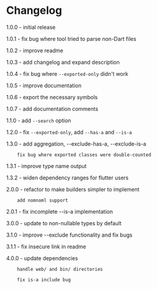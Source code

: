 # Changelog

1.0.0 - initial release

1.0.1 - fix bug where tool tried to parse non-Dart files

1.0.2 - improve readme

1.0.3 - add changelog and expand description

1.0.4 - fix bug where `--exported-only` didn't work

1.0.5 - improve documentation

1.0.6 - export the necessary symbols

1.0.7 - add documentation comments

1.1.0 - add `--search` option

1.2.0 - fix `--exported-only`, add `--has-a` and `--is-a`

1.3.0 - add aggregation, --exclude-has-a, --exclude-is-a

        fix bug where exported classes were double-counted

1.3.1 - improve type name output

1.3.2 - widen dependency ranges for flutter users

2.0.0 - refactor to make builders simpler to implement

        add nomnoml support

2.0.1 - fix incomplete --is-a implementation

3.0.0 - update to non-nullable types by default

3.1.0 - improve --exclude functionality and fix bugs

3.1.1 - fix insecure link in readme

4.0.0 - update dependencies

        handle web/ and bin/ directories

        fix is-a include bug

